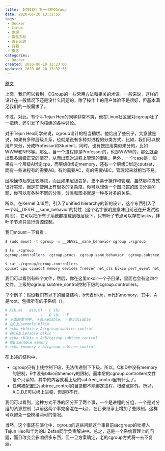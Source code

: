 ```yaml
---
title: 【纯转载】下一代的CGroup
date: 2020-06-20 13:32:55
tags: 
 - Docker
 - Linux
 - 原理
 - 操作系统
 - 设计思路
 - 容器
 - 概念
categories: 
 - Docker
created: 2020-06-19 12:23:00
updated: 2020-06-20 13:32:55
---
```


[原文](https://blog.csdn.net/zhajianc/article/details/88842663)

上面，我们可以看到，CGroup的一些常用方法和相关的术语。一般来说，这样的设计在一般情况下还是没什么问题的，除了操作上的用户体验不是很好，但基本满足我们的一般需求了。

不过，对此，有个叫Tejun Heo的同学非常不爽，他在Linux社区里对cgroup吐了一把槽，还引发了内核组的各种讨论。

对于Tejun Heo同学来说，cgroup设计的相当糟糕。他给出了些例子，大意就是说，如果有多种层级关系，也就是说有多种对进程的分类方式，比如，我们可以按用户来分，分成Professor和Student，同时，也有按应用类似来分的，比如WWW和NFS等。那么，当一个进程即是Professor的，也是WWW的，那么就会出现多层级正交的情况，从而出现对进程上管理的混乱。另外，一个case是，如果有一个层级A绑定cpu，而层级B绑定memory，还有一个层级C绑定cputset，而有一些进程有的需要AB，有的需要AC，有的需要ABC，管理起来就相当不易。

层级操作起来比较麻烦，而且如果层级变多，更不易于操作和管理，虽然那种方式很好实现，但是在使用上有很多的复杂度。你可以想像一个图书馆的图书分类问题，你可以有各种不同的分类，分类和图书就是一种多对多的关系。

所以，在Kernel 3.16后，引入了unified hierarchy的新的设计，这个东西引入了一个叫__DEVEL__sane_behavior的特性（这个名字很明显意味目前还在开发试验阶段），它可以把所有子系统都挂载到根层级下，只有叶子节点可以存在tasks，非叶子节点只进行资源控制。

我们mount一下看看：

```sh
$ sudo mount -t cgroup -o __DEVEL__sane_behavior cgroup ./cgroup

$ ls ./cgroup
cgroup.controllers  cgroup.procs  cgroup.sane_behavior  cgroup.subtree_control

$ cat ./cgroup/cgroup.controllers
cpuset cpu cpuacct memory devices freezer net_cls blkio perf_event net_prio hugetlb
```

我们可以看到有四个文件，然后，你在这里mkdir一个子目录，里面也会有这四个文件。上级的cgroup.subtree_control控制下级的cgroup.controllers。

举个例子：假设我们有以下的目录结构，b代表blkio，m代码memory，其中，A是root，包括所有的子系统（）。

```sh
# A(b,m) - B(b,m) - C (b)
#               \ - D (b) - E
# 下面的命令中， +表示enable， -表示disable
# 在B上的enable blkio
# echo +blkio > A/cgroup.subtree_control
# 在C和D上enable blkio
# echo +blkio > A/B/cgroup.subtree_control
# 在B上enable memory 
# echo +memory > A/cgroup.subtree_control
```

在上述的结构中，

* cgroup只有上线控制下级，无法传递到下下级。所以，C和D中没有memory的限制，E中没有blkio和memory的限制。而本层的cgroup.controllers文件是个只读的，其中的内容就看上级的subtree_control里有什么了。
* 任何被配置过subtree_control的目录都不能绑定进程，根结点除外。所以，A,C,D,E可以绑上进程，但是B不行。

我们可以看到，这种方式干净的区分开了两个事，一个是进程的分组，一个是对分组的资源控制（以前这两个事完全混在一起），在目录继承上增加了些限制，这样可以避免一些模棱两可的情况。

当然，这个事还在演化中，cgroup的这些问题这个事目前由cgroup的吐槽人Tejun Heo和华为的Li Zefan同学负责解决中。总之，这是一个系统管理上的问题，而且改变会影响很多东西，但一旦方案确定，老的cgroup方式将一去不复返。